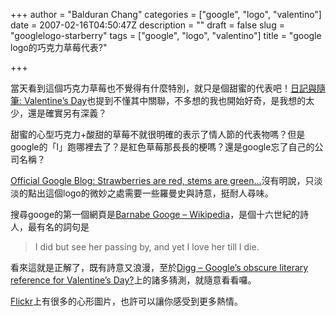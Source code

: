 +++
author = "Balduran Chang"
categories = ["google", "logo", "valentino"]
date = 2007-02-16T04:50:47Z
description = ""
draft = false
slug = "googlelogo-starberry"
tags = ["google", "logo", "valentino"]
title = "google logo的巧克力草莓代表?"

+++


當天看到這個巧克力草莓也不覺得有什麼特別，就只是個甜蜜的代表吧！[日記與隨筆: Valentine’s Day](http://barrosh-life.blogspot.com/2007/02/valentines-day.html "日記與隨筆: Valentine's Day")也提到不懂其中關聯，不多想的我也開始好奇，是我想的太少，還是確實另有深義？

甜蜜的心型巧克力+酸甜的草莓不就很明確的表示了情人節的代表物嗎？但是google的「l」跑哪裡去了？是紅色草莓那長長的梗嗎？還是google忘了自己的公司名稱？

[Official Google Blog: Strawberries are red, stems are green…](http://googleblog.blogspot.com/2007/02/strawberries-are-red-stems-are-green.html "Official Google Blog: Strawberries are red, stems are green...")沒有明說，只淡淡的點出這個logo的微妙之處需要一些羅曼史與詩意，挺耐人尋味。

搜尋googe的第一個網頁是[Barnabe Googe – Wikipedia](http://en.wikipedia.org/wiki/Barnabe_Googe "Barnabe Googe - Wikipedia, the free encyclopedia")，是個十六世紀的詩人，最有名的詞句是

> I did but see her passing by, and yet I love her till I die.

看來這就是正解了，既有詩意又浪漫，至於[Digg – Google’s obscure literary reference for Valentine’s Day?](http://digg.com/design/Google_s_obscure_literary_reference_for_Valentine_s_Day_ "Digg - Google's obscure literary reference for Valentine's Day?")上的諸多猜測，就隨意看看囉。

[Flickr](http://www.flickr.com/photos/tags/heart/ "Flickr: Photos tagged with heart")上有很多的心形圖片，也許可以讓你感受到更多熱情。

